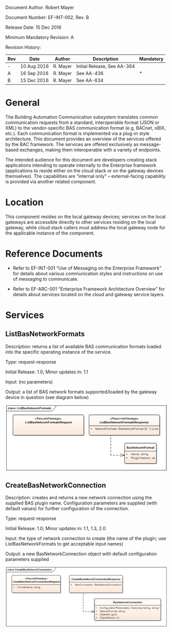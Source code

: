Document Author: Robert Mayer

Document Number: EF-INT-002, Rev. B

Release Date: 15 Dec 2016

Minimum Mandatory Revision: A

Revision History:

| Rev | Date        | Author   | Description                 | Mandatory |
|-----|-------------|----------|-----------------------------|-----------|
| -   | 10 Aug 2016 | R. Mayer | Initial Release, See AA-364 |           |
| A   | 16 Sep 2016 | R. Mayer | See AA-436                  | \*        |
| B   | 15 Dec 2016 | R. Mayer | See AA-634                  |           |

General
=======

The Building Automation Communication subsystem translates common communication requests from a standard, interoperable format (JSON or XML) to the vendor-specific BAS communication format (e.g. BACnet, oBIX, etc.). Each communication format is implemented via a plug-in style architecture. This document provides an overview of the services offered by the BAC framework. The services are offered exclusively as message-based exchanges, making them interoperable with a variety of endpoints.

The intended audience for this document are developers creating stack applications intending to operate internally to the Enterprise framework (applications to reside either on the cloud stack or on the gateway devices themselves). The capabilities are “internal only” – external-facing capability is provided via another related component.

Location
========

This component resides on the local gateway devices; services on the local gateways are accessible directly to other services residing on the local gateway, while cloud stack callers must address the local gateway node for the applicable instance of the component.

Reference Documents
===================

-   Refer to EF-INT-001 “Use of Messaging on the Enterprise Framework” for details about various communication styles and instructions on use of messaging to communicate.

-   Refer to EF-ARC-001 “Enterprise Framework Architecture Overview” for details about services located on the cloud and gateway service layers.

Services
========

ListBasNetworkFormats
---------------------

Description: returns a list of available BAS communication formats loaded into the specific operating instance of the service.

Type: request-response

Initial Release: 1.0; Minor updates in: 1.1

Input: (no parameters)

Output: a list of BAS network formats supported/loaded by the gateway device in question (see diagram below)

![ListBasNetworkFormats Diagram](/media/ListBasNetworkFormats.png)

CreateBasNetworkConnection
--------------------------

Description: creates and returns a new network connection using the supplied BAS plugin name. Configuration parameters are supplied (with default values) for further configuration of the connection.

Type: request-response

Initial Release: 1.0; Minor updates in: 1.1, 1.3, 2.0

Input: the type of network connection to create (the name of the plugin; use ListBasNetworkFormats to get acceptable input names)

Output: a new BasNetworkConnection object with default configuration parameters supplied

![CreateBasNetworkConnection Diagram](/media/CreateBasNetworkConnection.png)
